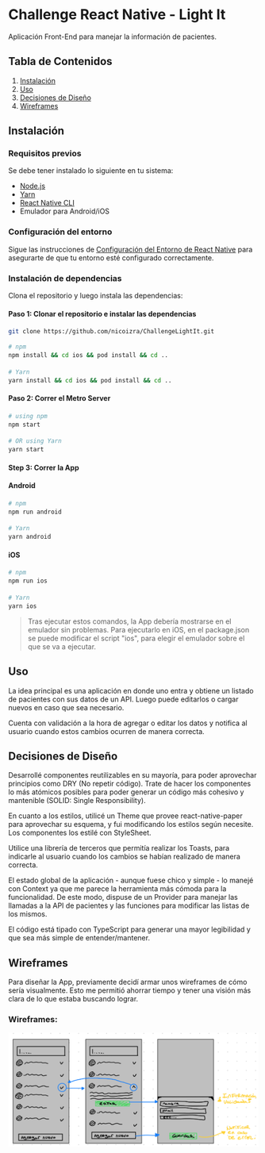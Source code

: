 # Challenge React Native - Light It

Aplicación Front-End para manejar la información de pacientes.

## Tabla de Contenidos

1. [Instalación](#instalación)
2. [Uso](#uso)
3. [Decisiones de Diseño](#decisiones-de-diseño)
4. [Wireframes](#herramientas-y-librerías)

## Instalación

### Requisitos previos

Se debe tener instalado lo siguiente en tu sistema:

- [Node.js](https://nodejs.org/)
- [Yarn](https://classic.yarnpkg.com/en/docs/install)
- [React Native CLI](https://reactnative.dev/docs/environment-setup)
- Emulador para Android/iOS

### Configuración del entorno

Sigue las instrucciones de [Configuración del Entorno de React Native](https://reactnative.dev/docs/environment-setup) para asegurarte de que tu entorno esté configurado correctamente.

### Instalación de dependencias

Clona el repositorio y luego instala las dependencias:

#### Paso 1: Clonar el repositorio e instalar las dependencias

```bash
git clone https://github.com/nicoizra/ChallengeLightIt.git
```

```bash
# npm
npm install && cd ios && pod install && cd ..

# Yarn
yarn install && cd ios && pod install && cd ..
```

#### Paso 2: Correr el Metro Server

```bash
# using npm
npm start

# OR using Yarn
yarn start
```

#### Step 3: Correr la App

#### Android

```bash
# npm
npm run android

# Yarn
yarn android
```

#### iOS

```bash
# npm
npm run ios

# Yarn
yarn ios
```

> Tras ejecutar estos comandos, la App debería mostrarse en el emulador sin problemas. Para ejecutarlo en iOS, en el package.json se puede modificar el script "ios", para elegir el emulador sobre el que se va a ejecutar.

## Uso

La idea principal es una aplicación en donde uno entra y obtiene un listado de pacientes con sus datos de un API. Luego puede editarlos o cargar nuevos en caso que sea necesario.

Cuenta con validación a la hora de agregar o editar los datos y notifica al usuario cuando estos cambios ocurren de manera correcta.

## Decisiones de Diseño

Desarrollé componentes reutilizables en su mayoría, para poder aprovechar principios como DRY (No repetir código). Trate de hacer los componentes lo más atómicos posibles para poder generar un código más cohesivo y mantenible (SOLID: Single Responsibility).

En cuanto a los estilos, utilicé un Theme que provee react-native-paper para aprovechar su esquema, y fui modificando los estilos según necesite. Los componentes los estilé con StyleSheet.

Utilice una librería de terceros que permitía realizar los Toasts, para indicarle al usuario cuando los cambios se habían realizado de manera correcta.

El estado global de la aplicación - aunque fuese chico y simple - lo manejé con Context ya que me parece la herramienta más cómoda para la funcionalidad. De este modo, dispuse de un Provider para manejar las llamadas a la API de pacientes y las funciones para modificar las listas de los mismos.

El código está tipado con TypeScript para generar una mayor legibilidad y que sea más simple de entender/mantener.

## Wireframes

Para diseñar la App, previamente decidí armar unos wireframes de cómo sería visualmente. Esto me permitió ahorrar tiempo y tener una visión más clara de lo que estaba buscando lograr.

### Wireframes:

![Wireframes](./src/assets/img/Wireframes.png)
